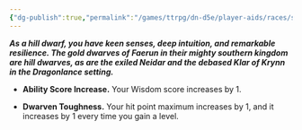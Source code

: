 ```yaml
---
{"dg-publish":true,"permalink":"/games/ttrpg/dn-d5e/player-aids/races/sub-races/dwarf-subrace-hill-dwarf/","tags":["ttrpg/dnd/5e","races","Sub-Races"],"noteIcon":""}
---
```



**_As a hill dwarf, you have keen senses, deep intuition, and remarkable resilience. The gold dwarves of Faerun in their mighty southern kingdom are hill dwarves, as are the exiled Neidar and the debased Klar of Krynn in the Dragonlance setting._**

- **Ability Score Increase.** Your Wisdom score increases by 1.

- **Dwarven Toughness.** Your hit point maximum increases by 1, and it increases by 1 every time you gain a level.

